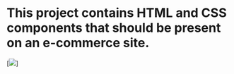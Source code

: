 
<h1>This project contains HTML and CSS components that should be present on an e-commerce site. </h1>

[<img src="c9d000-a0cc-4310-8653-0282fb137667.gif">]
